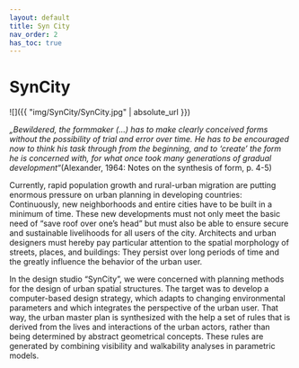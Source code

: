 ```yaml
---
layout: default
title: Syn City
nav_order: 2
has_toc: true
---
```

# SynCity

![]({{ "img/SynCity/SynCity.jpg" | absolute_url }})

*„Bewildered, the formmaker (…) has to make clearly conceived forms without the possibility of trial and error over time. He has to be encouraged now to think his task through from the beginning, and to ‘create’ the form he is concerned with, for what once took many generations of gradual development“*(Alexander, 1964: Notes on the synthesis of form, p. 4-5)

Currently, rapid population growth and rural-urban migration are putting enormous pressure on urban planning in developing countries: Continuously, new neighborhoods and entire cities have to be built in a minimum of time. These new developments must not only meet the basic need of “save roof over one’s head” but must also be able to ensure secure and sustainable livelihoods for all users of the city. Architects and urban designers must hereby pay particular attention to the spatial morphology of streets, places, and buildings: They persist over long periods of time and the greatly influence the behavior of the urban user.

In the design studio “SynCity”, we were concerned with planning methods for the design of urban spatial structures. The target was to develop a computer-based design strategy, which adapts to changing environmental parameters and which integrates the perspective of the urban user. That way, the urban master plan is synthesized with the help a set of rules that is derived from the lives and interactions of the urban actors, rather than being determined by abstract geometrical concepts. These rules are generated by combining visibility and walkability analyses in parametric models.